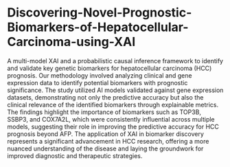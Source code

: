 # Discovering-Novel-Prognostic-Biomarkers-of-Hepatocellular-Carcinoma-using-XAI
A multi-model XAI and a probabilistic causal inference framework to identify and validate key genetic biomarkers for hepatocellular carcinoma (HCC) prognosis.
Our methodology involved analyzing clinical and gene expression data to identify potential biomarkers with prognostic significance. The study utilized AI models validated against gene expression datasets, demonstrating not only the predictive accuracy but also the clinical relevance of the identified biomarkers through explainable metrics. The findings highlight the importance of biomarkers such as TOP3B, SSBP3, and COX7A2L, which were consistently influential across multiple models, suggesting their role in improving the predictive accuracy for HCC prognosis beyond AFP. The application of XAI in biomarker discovery represents a significant advancement in HCC research, offering a more nuanced understanding of the disease and laying the groundwork for improved diagnostic and therapeutic strategies.
